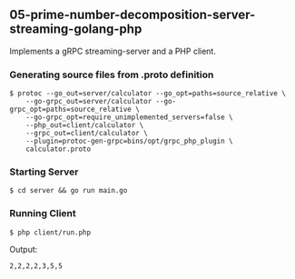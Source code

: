 ## 05-prime-number-decomposition-server-streaming-golang-php

Implements a gRPC streaming-server and a PHP client.

### Generating source files from .proto definition

```shell
$ protoc --go_out=server/calculator --go_opt=paths=source_relative \
    --go-grpc_out=server/calculator --go-grpc_opt=paths=source_relative \
    --go-grpc_opt=require_unimplemented_servers=false \
    --php_out=client/calculator \
    --grpc_out=client/calculator \
    --plugin=protoc-gen-grpc=bins/opt/grpc_php_plugin \
    calculator.proto
```


### Starting Server

`$ cd server && go run main.go`

### Running Client

`$ php client/run.php`

Output:

```
2,2,2,2,3,5,5
```

